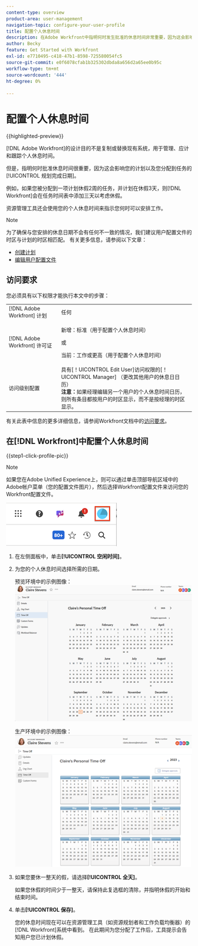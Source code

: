```yaml
---
content-type: overview
product-area: user-management
navigation-topic: configure-your-user-profile
title: 配置个人休息时间
description: 在Adobe Workfront中指明何时发生批准的休息时间非常重要，因为这会影响您的日程安排并影响您分配到的任务的规划完成日期。
author: Becky
feature: Get Started with Workfront
exl-id: e7710495-c418-47b1-8598-725580054fc5
source-git-commit: e0f6078cfab1b325302dbda8a656d2a65ee0b95c
workflow-type: tm+mt
source-wordcount: '444'
ht-degree: 0%

---
```


# 配置个人休息时间

{{highlighted-preview}}

<!-- Audited: 12/2023 -->

[!DNL Adobe Workfront]的设计目的不是复制或替换现有系统，用于管理、应计和跟踪个人休息时间。

但是，指明何时批准休息时间很重要，因为这会影响您的计划以及您分配到任务的[!UICONTROL 规划完成日期]。

例如，如果您被分配到一项计划休假2周的任务，并计划在休假3天，则[!DNL Workfront]会在任务时间表中添加三天以考虑休假。

资源管理工具还会使用您的个人休息时间来指示您何时可以安排工作。

>[!NOTE]
>
>为了确保与您安排的休息日期不会有任何不一致的情况，我们建议用户配置文件的时区与计划的时区相匹配。 有关更多信息，请参阅以下文章：
>
>* [创建计划](../../../administration-and-setup/set-up-workfront/configure-timesheets-schedules/create-schedules.md)
>* [编辑用户配置文件](../../../administration-and-setup/add-users/create-and-manage-users/edit-a-users-profile.md)
>

## 访问要求

您必须具有以下权限才能执行本文中的步骤：

<table style="table-layout:auto"> 
 <col> 
 </col> 
 <col> 
 </col> 
 <tbody> 
  <tr> 
   <td role="rowheader">[!DNL Adobe Workfront] 计划</td> 
   <td>任何</td> 
  </tr> 
  <tr> 
   <td role="rowheader">[!DNL Adobe Workfront] 许可证</td> 
   <td> <p>新增：标准（用于配置个人休息时间）</p>
        <p>或</p>
        <p>当前：工作或更高（用于配置个人休息时间）</p> </td>
  </tr> 
  <tr> 
   <td role="rowheader">访问级别配置</td> 
   <td>具有[！UICONTROL Edit User]访问权限的[！UICONTROL Manager] （更改其他用户的休息日日历）<br>
   <strong>注意：</strong>如果经理编辑另一个用户的个人休息时间日历，则所有条目都按用户的时区显示，而不是按经理的时区显示。</td> 
  </tr> 
 </tbody> 
</table>

有关此表中信息的更多详细信息，请参阅Workfront文档中的[访问要求](/help/quicksilver/administration-and-setup/add-users/access-levels-and-object-permissions/access-level-requirements-in-documentation.md)。

## 在[!DNL Workfront]中配置个人休息时间

{{step1-click-profile-pic}}

>[!NOTE]
>
>如果您在Adobe Unified Experience上，则可以通过单击顶部导航区域中的Adobe帐户菜单（您的配置文件图片），然后选择Workfront配置文件来访问您的Workfront配置文件。
>
>![workfront配置文件](assets/aue-profile.png)

1. 在左侧面板中，单击&#x200B;**[!UICONTROL 空闲时间]**。
1. 为您的个人休息时间选择所需的日期。

   <span class="preview">预览环境中的示例图像：</span>
   ![个人休息时间日历](assets/personal-time-off-calendar-0925.png)

   生产环境中的示例图像：
   ![个人休息时间日历](assets/personal-time-off-calendar.png)

1. 如果您要休一整天的假，请选择&#x200B;**[!UICONTROL 全天]**。

   如果您休假的时间少于一整天，请保持此复选框的清除，并指明休假的开始和结束时间。

1. 单击&#x200B;**[!UICONTROL 保存]**。

   您的休息时间现在可以在资源管理工具（如资源规划者和工作负载均衡器）的[!DNL Workfront]系统中看到。 在此期间为您分配了工作后，工具提示会告知用户您已计划休假。
